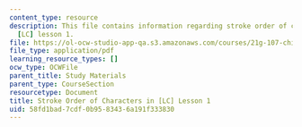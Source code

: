 ```yaml
---
content_type: resource
description: This file contains information regarding stroke order of characters in
  [LC] lesson 1.
file: https://ol-ocw-studio-app-qa.s3.amazonaws.com/courses/21g-107-chinese-i-streamlined-fall-2014/58fd1bad7cdf0b9583436a191f333830_MIT21G_107F14_Chars1_SO.pdf
file_type: application/pdf
learning_resource_types: []
ocw_type: OCWFile
parent_title: Study Materials
parent_type: CourseSection
resourcetype: Document
title: Stroke Order of Characters in [LC] Lesson 1
uid: 58fd1bad-7cdf-0b95-8343-6a191f333830
---
```

